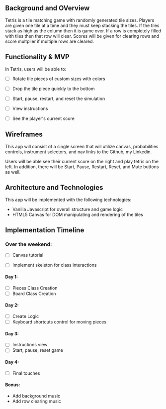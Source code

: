 ## Background and OVerview
Tetris is a tile matching game with randomly generated tile sizes. Players are given one tile at a time and they must keep stacking the tiles. If the tiles stack as high as the column then it is game over. If a row is completely filled with tiles then that row will clear. Scores will be given for clearing rows and score multplier if multiple rows are cleared. 


## Functionality & MVP
In Tetris, users will be able to:
- [ ] Rotate tile pieces of custom sizes with colors
- [ ] Drop the tile piece quickly to the bottom
- [ ] Start, pause, restart, and reset the simulation
- [ ] View instructions
- [ ] See the player's current score


## Wireframes
This app will consist of a single screen that will utilize canvas, probabilities controls, instrument selectors, and nav links to the Github, my Linkedin.

Users will be able see their current score on the right and play tetris on the left. In addition, there will be Start, Pause, Restart, Reset, and Mute buttons as well.


## Architecture and Technologies
This app will be implemented with the following technologies:
* Vanilla Javascript for overall structure and game logic
* HTML5 Canvas for DOM manipulating and rendering of the tiles



## Implementation Timeline
### Over the weekend:

- [ ] Canvas tutorial
- [ ] Implement skeleton for class interactions


#### Day 1:

- [ ] Pieces Class Creation
- [ ] Board Class Creation
#### Day 2:

- [ ] Create Logic
- [ ] Keyboard shortcuts control for moving pieces

#### Day 3:

- [ ] Instructions view
- [ ] Start, pause, reset game
#### Day 4:

- [ ] Final touches 

#### Bonus:
* Add background music
* Add row clearing music
